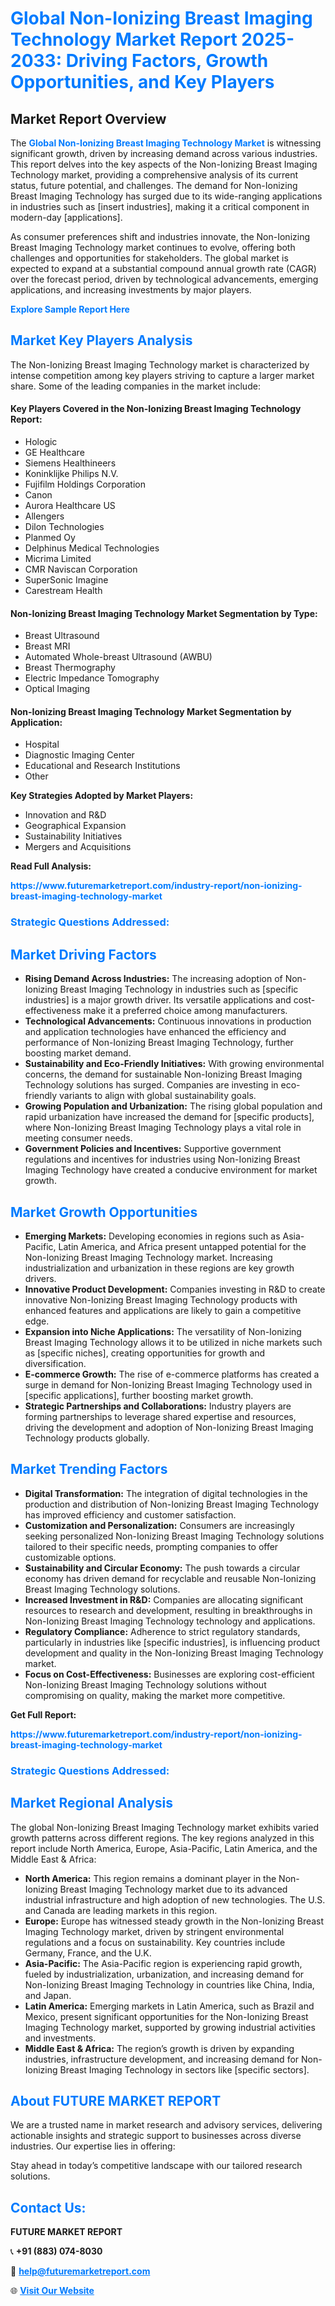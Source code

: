 <h1 style="color: #007BFF;">Global Non-Ionizing Breast Imaging Technology Market Report 2025-2033: Driving Factors, Growth Opportunities, and Key Players</h1>

<section id="overview">
<h2>Market Report Overview</h2>
<p>The <a href="https://www.futuremarketreport.com/industry-report/non-ionizing-breast-imaging-technology-market" style="color: #007BFF; text-decoration: none;"><strong>Global Non-Ionizing Breast Imaging Technology Market</strong></a> is witnessing significant growth, driven by increasing demand across various industries. This report delves into the key aspects of the Non-Ionizing Breast Imaging Technology market, providing a comprehensive analysis of its current status, future potential, and challenges. The demand for Non-Ionizing Breast Imaging Technology has surged due to its wide-ranging applications in industries such as [insert industries], making it a critical component in modern-day [applications].</p>
<p>As consumer preferences shift and industries innovate, the Non-Ionizing Breast Imaging Technology market continues to evolve, offering both challenges and opportunities for stakeholders. The global market is expected to expand at a substantial compound annual growth rate (CAGR) over the forecast period, driven by technological advancements, emerging applications, and increasing investments by major players.</p>
</section>

<section id="overview">
<p><a href="https://www.futuremarketreport.com/request-sample/reportId=27746" style="color: #007BFF; text-decoration: none;"><strong>Explore Sample Report Here</strong></a></p>
</section>

<section id="key-players">
<h2 style="color: #007BFF;">Market Key Players Analysis</h2>
<p>The Non-Ionizing Breast Imaging Technology market is characterized by intense competition among key players striving to capture a larger market share. Some of the leading companies in the market include:</p>
<h4>Key Players Covered in the Non-Ionizing Breast Imaging Technology Report:</h4>
<ul><li>Hologic</li><li>GE Healthcare</li><li>Siemens Healthineers</li><li>Koninklijke Philips N.V.</li><li>Fujifilm Holdings Corporation</li><li>Canon</li><li>Aurora Healthcare US</li><li>Allengers</li><li>Dilon Technologies</li><li>Planmed Oy</li><li>Delphinus Medical Technologies</li><li>Micrima Limited</li><li>CMR Naviscan Corporation</li><li>SuperSonic Imagine</li><li>Carestream Health</li></ul>
<h4>Non-Ionizing Breast Imaging Technology Market Segmentation by Type:</h4>
<ul><li>Breast Ultrasound</li><li>Breast MRI</li><li>Automated Whole-breast Ultrasound (AWBU)</li><li>Breast Thermography</li><li>Electric Impedance Tomography</li><li>Optical Imaging</li></ul>

<h4>Non-Ionizing Breast Imaging Technology Market Segmentation by Application:</h4>
<ul><li>Hospital</li><li>Diagnostic Imaging Center</li><li>Educational and Research Institutions</li><li>Other</li></ul>
<p><strong>Key Strategies Adopted by Market Players:</strong></p>
<ul>
<li>Innovation and R&D</li>
<li>Geographical Expansion</li>
<li>Sustainability Initiatives</li>
<li>Mergers and Acquisitions</li>
</ul>
</section>

<section>
<p><strong>Read Full Analysis: </strong></p><a href="https://www.futuremarketreport.com/industry-report/non-ionizing-breast-imaging-technology-market" style="color: #007BFF; text-decoration: none;"><strong>https://www.futuremarketreport.com/industry-report/non-ionizing-breast-imaging-technology-market</strong></a>
<h3 style="color: #007BFF;">Strategic Questions Addressed:</h3>
</section>

<section id="driving-factors">
<h2 style="color: #007BFF;">Market Driving Factors</h2>
<ul>
<li><strong>Rising Demand Across Industries:</strong> The increasing adoption of Non-Ionizing Breast Imaging Technology in industries such as [specific industries] is a major growth driver. Its versatile applications and cost-effectiveness make it a preferred choice among manufacturers.</li>
<li><strong>Technological Advancements:</strong> Continuous innovations in production and application technologies have enhanced the efficiency and performance of Non-Ionizing Breast Imaging Technology, further boosting market demand.</li>
<li><strong>Sustainability and Eco-Friendly Initiatives:</strong> With growing environmental concerns, the demand for sustainable Non-Ionizing Breast Imaging Technology solutions has surged. Companies are investing in eco-friendly variants to align with global sustainability goals.</li>
<li><strong>Growing Population and Urbanization:</strong> The rising global population and rapid urbanization have increased the demand for [specific products], where Non-Ionizing Breast Imaging Technology plays a vital role in meeting consumer needs.</li>
<li><strong>Government Policies and Incentives:</strong> Supportive government regulations and incentives for industries using Non-Ionizing Breast Imaging Technology have created a conducive environment for market growth.</li>
</ul>
</section>

<section id="growth-opportunities">
<h2 style="color: #007BFF;">Market Growth Opportunities</h2>
<ul>
<li><strong>Emerging Markets:</strong> Developing economies in regions such as Asia-Pacific, Latin America, and Africa present untapped potential for the Non-Ionizing Breast Imaging Technology market. Increasing industrialization and urbanization in these regions are key growth drivers.</li>
<li><strong>Innovative Product Development:</strong> Companies investing in R&D to create innovative Non-Ionizing Breast Imaging Technology products with enhanced features and applications are likely to gain a competitive edge.</li>
<li><strong>Expansion into Niche Applications:</strong> The versatility of Non-Ionizing Breast Imaging Technology allows it to be utilized in niche markets such as [specific niches], creating opportunities for growth and diversification.</li>
<li><strong>E-commerce Growth:</strong> The rise of e-commerce platforms has created a surge in demand for Non-Ionizing Breast Imaging Technology used in [specific applications], further boosting market growth.</li>
<li><strong>Strategic Partnerships and Collaborations:</strong> Industry players are forming partnerships to leverage shared expertise and resources, driving the development and adoption of Non-Ionizing Breast Imaging Technology products globally.</li>
</ul>
</section>

<section id="trending-factors">
<h2 style="color: #007BFF;">Market Trending Factors</h2>
<ul>
<li><strong>Digital Transformation:</strong> The integration of digital technologies in the production and distribution of Non-Ionizing Breast Imaging Technology has improved efficiency and customer satisfaction.</li>
<li><strong>Customization and Personalization:</strong> Consumers are increasingly seeking personalized Non-Ionizing Breast Imaging Technology solutions tailored to their specific needs, prompting companies to offer customizable options.</li>
<li><strong>Sustainability and Circular Economy:</strong> The push towards a circular economy has driven demand for recyclable and reusable Non-Ionizing Breast Imaging Technology solutions.</li>
<li><strong>Increased Investment in R&D:</strong> Companies are allocating significant resources to research and development, resulting in breakthroughs in Non-Ionizing Breast Imaging Technology technology and applications.</li>
<li><strong>Regulatory Compliance:</strong> Adherence to strict regulatory standards, particularly in industries like [specific industries], is influencing product development and quality in the Non-Ionizing Breast Imaging Technology market.</li>
<li><strong>Focus on Cost-Effectiveness:</strong> Businesses are exploring cost-efficient Non-Ionizing Breast Imaging Technology solutions without compromising on quality, making the market more competitive.</li>
</ul>
</section>

<section>
<p><strong>Get Full Report: </strong></p><a href="https://www.futuremarketreport.com/industry-report/non-ionizing-breast-imaging-technology-market" style="color: #007BFF; text-decoration: none;"><strong>https://www.futuremarketreport.com/industry-report/non-ionizing-breast-imaging-technology-market</strong></a>
<h3 style="color: #007BFF;">Strategic Questions Addressed:</h3>
</section>


<section id="regional-analysis">
<h2 style="color: #007BFF;">Market Regional Analysis</h2>
<p>The global Non-Ionizing Breast Imaging Technology market exhibits varied growth patterns across different regions. The key regions analyzed in this report include North America, Europe, Asia-Pacific, Latin America, and the Middle East & Africa:</p>
<ul>
<li><strong>North America:</strong> This region remains a dominant player in the Non-Ionizing Breast Imaging Technology market due to its advanced industrial infrastructure and high adoption of new technologies. The U.S. and Canada are leading markets in this region.</li>
<li><strong>Europe:</strong> Europe has witnessed steady growth in the Non-Ionizing Breast Imaging Technology market, driven by stringent environmental regulations and a focus on sustainability. Key countries include Germany, France, and the U.K.</li>
<li><strong>Asia-Pacific:</strong> The Asia-Pacific region is experiencing rapid growth, fueled by industrialization, urbanization, and increasing demand for Non-Ionizing Breast Imaging Technology in countries like China, India, and Japan.</li>
<li><strong>Latin America:</strong> Emerging markets in Latin America, such as Brazil and Mexico, present significant opportunities for the Non-Ionizing Breast Imaging Technology market, supported by growing industrial activities and investments.</li>
<li><strong>Middle East & Africa:</strong> The region’s growth is driven by expanding industries, infrastructure development, and increasing demand for Non-Ionizing Breast Imaging Technology in sectors like [specific sectors].</li>
</ul>
</section>

<footer>
<h2 style="color: #007BFF;">About FUTURE MARKET REPORT</h2>
<p>We are a trusted name in market research and advisory services, delivering actionable insights and strategic support to businesses across diverse industries. Our expertise lies in offering:</p>

<p>Stay ahead in today’s competitive landscape with our tailored research solutions.</p>

<h2 style="color: #007BFF;">Contact Us:</h2>
<p><strong>FUTURE MARKET REPORT</strong></p>
<p>📞 <strong>+91 (883) 074-8030</strong></p>
<p>📧 <strong><a href="mailto:help@futuremarketreport.com" style="color: #007BFF;">help@futuremarketreport.com</a></strong></p>
<p>🌐 <strong><a href="https://www.futuremarketreport.com/" style="color: #007BFF;">Visit Our Website</a></strong></p>
</footer>